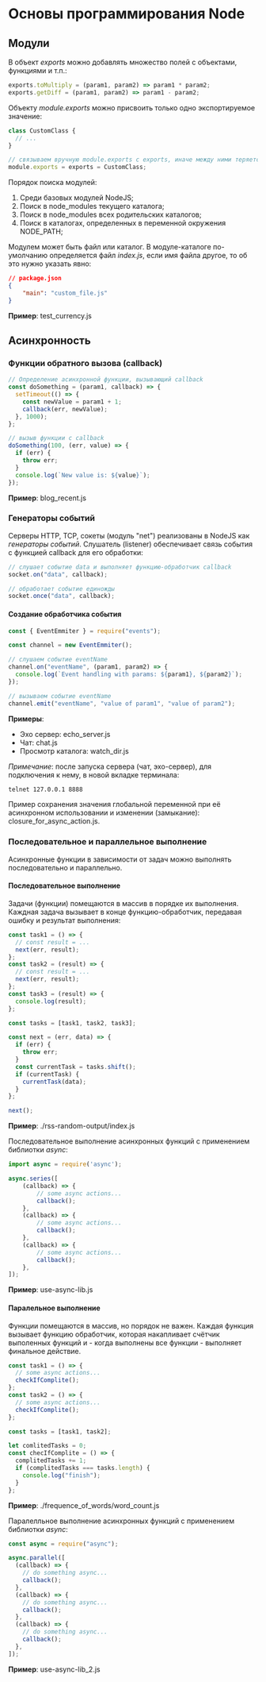 # Основы программирования Node

## Модули

В объект _exports_ можно добавлять множество полей с объектами, функциями и т.п.:

```javascript
exports.toMultiply = (param1, param2) => param1 * param2;
exports.getDiff = (param1, param2) => param1 - param2;
```

Объекту _module.exports_ можно присвоить только одно экспортируемое значение:

```javascript
class CustomClass {
  // ...
}

// связываем вручную module.exports с exports, иначе между ними теряется связь
module.exports = exports = CustomClass;
```

Порядок поиска модулей:

1. Среди базовых модулей NodeJS;
2. Поиск в node_modules текущего каталога;
3. Поиск в node_modules всех родительских каталогов;
4. Поиск в каталогах, определенных в переменной окружения NODE_PATH;

Модулем может быть файл или каталог. В модуле-каталоге по-умолчанию определяется файл _index.js_, если имя файла другое, то об это нужно указать явно:

```JSON
// package.json
{
    "main": "custom_file.js"
}
```

**Пример**: test_currency.js

## Асинхронность

### Функции обратного вызова (callback)

```javascript
// Определение асинхронной функции, вызывающий callback
const doSomething = (param1, callback) => {
  setTimeout(() => {
    const newValue = param1 + 1;
    callback(err, newValue);
  }, 1000);
};

// вызыв функции с callback
doSomething(100, (err, value) => {
  if (err) {
    throw err;
  }
  console.log(`New value is: ${value}`);
});
```

**Пример**: blog_recent.js

### Генераторы событий

Серверы HTTP, TCP, сокеты (модуль "net") реализованы в NodeJS как _генераторы событий_.
Слушатель (listener) обеспечивает связь события с функцией callback для его обработки:

```javascript
// слушает событие data и выполняет функцию-обработчик callback
socket.on("data", callback);

// обработает событие единожды
socket.once("data", callback);
```

#### Создание обработчика события

```javascript
const { EventEmmiter } = require("events");

const channel = new EventEmmiter();

// слушаем событие eventName
channel.on("eventName", (param1, param2) => {
  console.log(`Event handling with params: ${param1}, ${param2}`);
});

// вызываем событие eventName
channel.emit("eventName", "value of param1", "value of param2");
```

**Примеры**:

- Эхо сервер: echo_server.js
- Чат: chat.js
- Просмотр каталога: watch_dir.js

_Примечание_: после запуска сервера (чат, эхо-сервер), для подключения к нему, в новой вкладке терминала:

```bash
telnet 127.0.0.1 8888
```

Пример сохранения значения глобальной переменной при её асинхронном использовании и изменении (замыкание): closure_for_async_action.js.

### Последовательное и параллельное выполнение

Асинхронные функции в зависимости от задач можно выполнять последовательно и параллельно.

#### Последовательное выполнение

Задачи (функции) помещаются в массив в порядке их выполнения. Каждная задача вызывает в конце функцию-обработчик,
передавая ошибку и результат выполнения:

```javascript
const task1 = () => {
  // const result = ...
  next(err, result);
};
const task2 = (result) => {
  // const result = ...
  next(err, result);
};
const task3 = (result) => {
  console.log(result);
};

const tasks = [task1, task2, task3];

const next = (err, data) => {
  if (err) {
    throw err;
  }
  const currentTask = tasks.shift();
  if (currentTask) {
    currentTask(data);
  }
};

next();
```

**Пример**: ./rss-random-output/index.js

Последовательное выполнение асинхронных функций с применением библиотки _async_:

```javascript
import async = require('async');

async.series([
    (callback) => {
        // some async actions...
        callback();
    },
    (callback) => {
        // some async actions...
        callback();
    },
    (callback) => {
        // some async actions...
        callback();
    },
]);
```

**Пример**: use-async-lib.js

#### Паралельное выполнение

Функции помещаются в массив, но порядок не важен. Каждая функция вызывает функцию обработчик,
которая накапливает счётчик выполенных функций и - когда выполнены все функции - выполняет финальное действие.

```javascript
const task1 = () => {
  // some async actions...
  checkIfComplite();
};
const task2 = () => {
  // some async actions...
  checkIfComplite();
};

const tasks = [task1, task2];

let comlitedTasks = 0;
const checIfComplite = () => {
  complitedTasks += 1;
  if (complitedTasks === tasks.length) {
    console.log("finish");
  }
};
```

**Пример**: ./frequence_of_words/word_count.js

Паралелльное выполнение асинхронных функций с применением библиотки _async_:

```javascript
const async = require("async");

async.parallel([
  (callback) => {
    // do something async...
    callback();
  },
  (callback) => {
    // do something async...
    callback();
  },
  (callback) => {
    // do something async...
    callback();
  },
]);
```

**Пример**: use-async-lib_2.js
